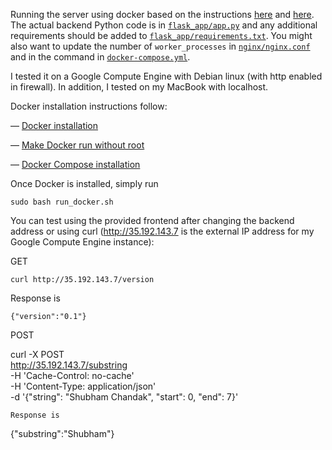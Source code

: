 Running the server using docker based on the instructions [here](https://github.com/ivanpanshin/flask_gunicorn_nginx_docker) and [here](https://towardsdatascience.com/how-to-deploy-ml-models-using-flask-gunicorn-nginx-docker-9b32055b3d0). The actual backend Python code is in [`flask_app/app.py`](flask_app/app.py) and any additional requirements should be added to [`flask_app/requirements.txt`](flask_app/requirements.txt). You might also want to update the number of `worker_processes` in [`nginx/nginx.conf`](nginx/nginx.conf) and in the command in [`docker-compose.yml`](docker-compose.yml).

I tested it on a Google Compute Engine with Debian linux (with http enabled in firewall). In addition, I tested on my MacBook with localhost.

Docker installation instructions follow:

— [Docker installation](https://docs.docker.com/engine/install/ubuntu/)

— [Make Docker run without root](https://docs.docker.com/engine/install/linux-postinstall/)

— [Docker Compose installation](https://docs.docker.com/compose/install/)

Once Docker is installed, simply run 
```
sudo bash run_docker.sh 
```

You can test using the provided frontend after changing the backend address or using curl (http://35.192.143.7 is the external IP address for my Google Compute Engine instance):

GET
```
curl http://35.192.143.7/version
```
Response is
```
{"version":"0.1"}
```
POST

curl -X POST \
  http://35.192.143.7/substring \
  -H 'Cache-Control: no-cache' \
  -H 'Content-Type: application/json' \
  -d '{"string": "Shubham Chandak", "start": 0, "end": 7}'
```
Response is
```
{"substring":"Shubham"}
```
